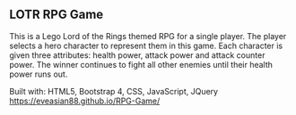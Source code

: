 ## LOTR RPG Game
This is a Lego Lord of the Rings themed RPG for a single player. The player selects a hero character to represent them in this game. Each character is given three attributes: health power, attack power and attack counter power. The winner continues to fight all other enemies until their health power runs out.

Built with: HTML5, Bootstrap 4, CSS, JavaScript, JQuery
https://eveasian88.github.io/RPG-Game/